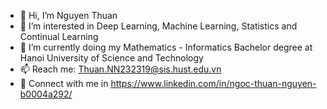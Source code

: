 - 👋 Hi, I’m Nguyen Thuan
- 👀 I’m interested in Deep Learning, Machine Learning, Statistics and Continual Learning
- 🌱 I’m currently doing my Mathematics - Informatics Bachelor degree at Hanoi University of Science and Technology
- 📫 Reach me: Thuan.NN232319@sis.hust.edu.vn
- 🔗 Connect with me in https://www.linkedin.com/in/ngoc-thuan-nguyen-b0004a292/

